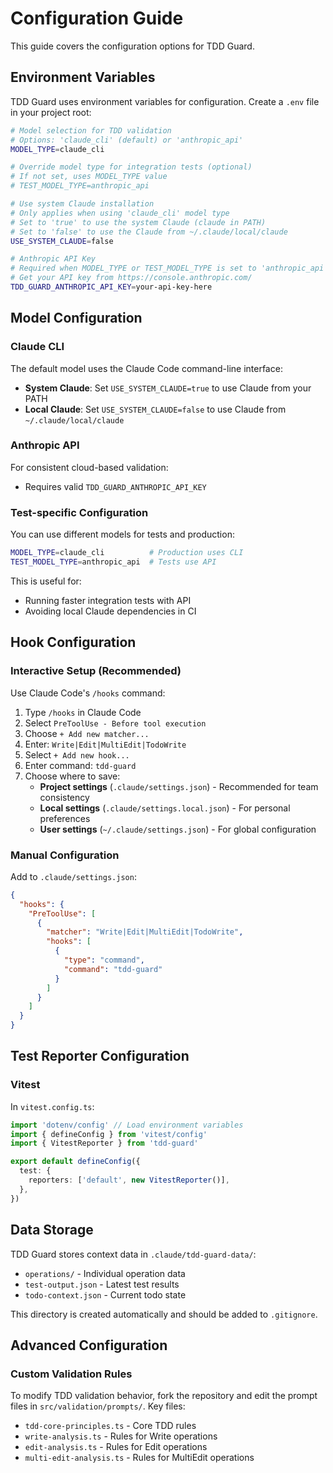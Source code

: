 # Configuration Guide

This guide covers the configuration options for TDD Guard.

## Environment Variables

TDD Guard uses environment variables for configuration.
Create a `.env` file in your project root:

```bash
# Model selection for TDD validation
# Options: 'claude_cli' (default) or 'anthropic_api'
MODEL_TYPE=claude_cli

# Override model type for integration tests (optional)
# If not set, uses MODEL_TYPE value
# TEST_MODEL_TYPE=anthropic_api

# Use system Claude installation
# Only applies when using 'claude_cli' model type
# Set to 'true' to use the system Claude (claude in PATH)
# Set to 'false' to use the Claude from ~/.claude/local/claude
USE_SYSTEM_CLAUDE=false

# Anthropic API Key
# Required when MODEL_TYPE or TEST_MODEL_TYPE is set to 'anthropic_api'
# Get your API key from https://console.anthropic.com/
TDD_GUARD_ANTHROPIC_API_KEY=your-api-key-here
```

## Model Configuration

### Claude CLI

The default model uses the Claude Code command-line interface:

- **System Claude**: Set `USE_SYSTEM_CLAUDE=true` to use Claude from your PATH
- **Local Claude**: Set `USE_SYSTEM_CLAUDE=false` to use Claude from `~/.claude/local/claude`

### Anthropic API

For consistent cloud-based validation:

- Requires valid `TDD_GUARD_ANTHROPIC_API_KEY`

### Test-specific Configuration

You can use different models for tests and production:

```bash
MODEL_TYPE=claude_cli          # Production uses CLI
TEST_MODEL_TYPE=anthropic_api  # Tests use API
```

This is useful for:

- Running faster integration tests with API
- Avoiding local Claude dependencies in CI

## Hook Configuration

### Interactive Setup (Recommended)

Use Claude Code's `/hooks` command:

1. Type `/hooks` in Claude Code
2. Select `PreToolUse - Before tool execution`
3. Choose `+ Add new matcher...`
4. Enter: `Write|Edit|MultiEdit|TodoWrite`
5. Select `+ Add new hook...`
6. Enter command: `tdd-guard`
7. Choose where to save:
   - **Project settings** (`.claude/settings.json`) - Recommended for team consistency
   - **Local settings** (`.claude/settings.local.json`) - For personal preferences
   - **User settings** (`~/.claude/settings.json`) - For global configuration

### Manual Configuration

Add to `.claude/settings.json`:

```json
{
  "hooks": {
    "PreToolUse": [
      {
        "matcher": "Write|Edit|MultiEdit|TodoWrite",
        "hooks": [
          {
            "type": "command",
            "command": "tdd-guard"
          }
        ]
      }
    ]
  }
}
```

## Test Reporter Configuration

### Vitest

In `vitest.config.ts`:

```typescript
import 'dotenv/config' // Load environment variables
import { defineConfig } from 'vitest/config'
import { VitestReporter } from 'tdd-guard'

export default defineConfig({
  test: {
    reporters: ['default', new VitestReporter()],
  },
})
```

## Data Storage

TDD Guard stores context data in `.claude/tdd-guard-data/`:

- `operations/` - Individual operation data
- `test-output.json` - Latest test results
- `todo-context.json` - Current todo state

This directory is created automatically and should be added to `.gitignore`.

## Advanced Configuration

### Custom Validation Rules

To modify TDD validation behavior, fork the repository and edit the prompt files in `src/validation/prompts/`. Key files:

- `tdd-core-principles.ts` - Core TDD rules
- `write-analysis.ts` - Rules for Write operations
- `edit-analysis.ts` - Rules for Edit operations
- `multi-edit-analysis.ts` - Rules for MultiEdit operations

